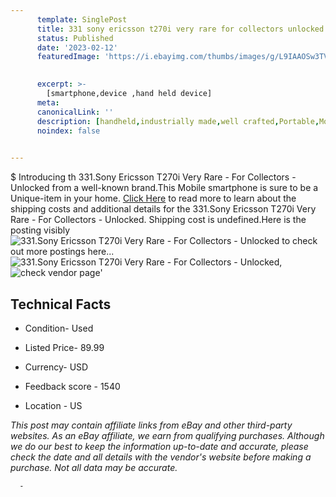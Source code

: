 ```yaml
---
      template: SinglePost
      title: 331 sony ericsson t270i very rare for collectors unlocked
      status: Published
      date: '2023-02-12'
      featuredImage: 'https://i.ebayimg.com/thumbs/images/g/L9IAAOSw3TVj5ZDV/s-l225.jpg'
       

      excerpt: >-
        [smartphone,device ,hand held device]
      meta:
      canonicalLink: ''
      description: [handheld,industrially made,well crafted,Portable,Mobile,Compact,Convenient,Lightweight,Maneuverable,Man-portable,Miniature,Carriable,Hand-held,Light,Holdable,Transportable,Mobile device,Pocket-sized,On-the-go,Wireless,Cordless,Compact size,Convenient size, smartphone,device ,hand held device]
      noindex: false
      

---
```

$
      Introducing th 331.Sony Ericsson T270i Very Rare - For Collectors - Unlocked from a well-known brand.This Mobile smartphone is sure to be a Unique-item in your home. [Click Here](https://www.ebay.com/itm/165931544400?hash=item26a24a6f50%3Ag%3AL9IAAOSw3TVj5ZDV&mkevt=1&mkcid=1&mkrid=711-53200-19255-0&campid=%253CePNCampaignId%253E&customid=%253CreferenceId%253E&toolid=10049) to read more to learn about the shipping costs and additional details for the 331.Sony Ericsson T270i Very Rare - For Collectors - Unlocked. Shipping cost is undefined.Here is the posting visibly ![331.Sony Ericsson T270i Very Rare - For Collectors - Unlocked](https://i.ebayimg.com/thumbs/images/g/L9IAAOSw3TVj5ZDV/s-l225.jpg) to check out more postings here... ![331.Sony Ericsson T270i Very Rare - For Collectors - Unlocked](https://i.ebayimg.com/images/g/L9IAAOSw3TVj5ZDV/s-l1600.jpg), ![check vendor page](https://origin-galleryplus.ebayimg.com/ws/web/165931544400_2_0_1/225x225.jpg,https://origin-galleryplus.ebayimg.com/ws/web/165931544400_3_0_1/225x225.jpg,https://origin-galleryplus.ebayimg.com/ws/web/165931544400_4_0_1/225x225.jpg,https://origin-galleryplus.ebayimg.com/ws/web/165931544400_5_0_1/225x225.jpg,https://origin-galleryplus.ebayimg.com/ws/web/165931544400_6_0_1/225x225.jpg,https://origin-galleryplus.ebayimg.com/ws/web/165931544400_7_0_1/225x225.jpg)'

      

 ## Technical Facts 



     
      

 - Condition- Used 


      

 - Listed Price- 89.99 


      

 - Currency- USD 


      

 - Feedback score - 1540 


      

 - Location - US 


      
      

 *_This post may contain affiliate links from eBay and other third-party websites. As an eBay affiliate, we earn from qualifying purchases. Although we do our best to keep the information up-to-date and accurate, please check the date and all details with the vendor's website before making a purchase. Not all data may be accurate._*




      -
